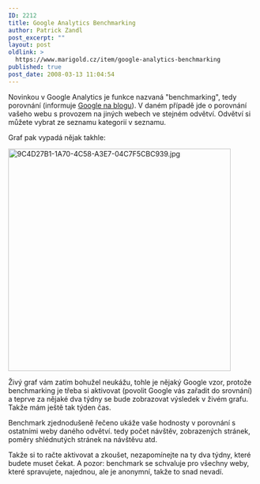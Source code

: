 ```yaml
---
ID: 2212
title: Google Analytics Benchmarking
author: Patrick Zandl
post_excerpt: ""
layout: post
oldlink: >
  https://www.marigold.cz/item/google-analytics-benchmarking
published: true
post_date: 2008-03-13 11:04:54
---
```

Novinkou v Google Analytics je funkce nazvaná "benchmarking", tedy porovnání (informuje <a href="http://analytics.blogspot.com/2008/03/benchmarking-now-available-plus.html">Google na blogu</a>). V daném případě jde o porovnání vašeho webu s provozem na jiných webech ve stejném odvětví. Odvětví si můžete vybrat ze seznamu kategorií v seznamu. 

Graf pak vypadá nějak takhle:

<img src="http://www.marigold.cz/wp-content/uploads//9C4D27B1-1A70-4C58-A3E7-04C7F5CBC939.jpg" alt="9C4D27B1-1A70-4C58-A3E7-04C7F5CBC939.jpg" border="0" width="450" /> 

Živý graf vám zatím bohužel neukážu, tohle je nějaký Google vzor, protože benchmarking je třeba si aktivovat (povolit Google vás zařadit do srovnání) a teprve za nějaké dva týdny se bude zobrazovat výsledek v živém grafu. Takže mám ještě tak týden čas. 

Benchmark zjednodušeně řečeno ukáže vaše hodnosty v porovnání s ostatními weby daného odvětví. tedy počet návštěv, zobrazených stránek, poměry shlédnutých stránek na návštěvu atd. 

Takže si to račte aktivovat a zkoušet, nezapomínejte na ty dva týdny, které budete muset čekat. A pozor: benchmark se schvaluje pro všechny weby, které spravujete, najednou, ale je anonymní, takže to snad nevadí.